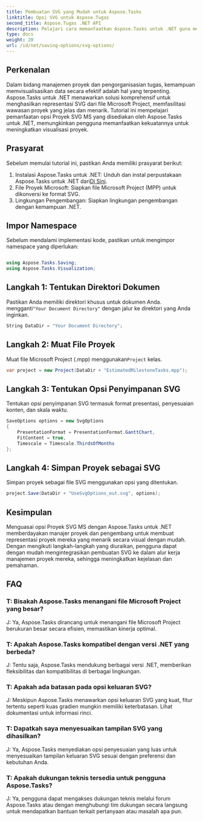 ```yaml
---
title: Pembuatan SVG yang Mudah untuk Aspose.Tasks
linktitle: Opsi SVG untuk Aspose.Tugas
second_title: Aspose.Tugas .NET API
description: Pelajari cara memanfaatkan Aspose.Tasks untuk .NET guna menghasilkan representasi SVG file Microsoft Project dengan mudah untuk meningkatkan visualisasi proyek.
type: docs
weight: 20
url: /id/net/saving-options/svg-options/
---
```

## Perkenalan
Dalam bidang manajemen proyek dan pengorganisasian tugas, kemampuan memvisualisasikan data secara efektif adalah hal yang terpenting. Aspose.Tasks untuk .NET menawarkan solusi komprehensif untuk menghasilkan representasi SVG dari file Microsoft Project, memfasilitasi wawasan proyek yang jelas dan menarik. Tutorial ini mempelajari pemanfaatan opsi Proyek SVG MS yang disediakan oleh Aspose.Tasks untuk .NET, memungkinkan pengguna memanfaatkan kekuatannya untuk meningkatkan visualisasi proyek.
## Prasyarat
Sebelum memulai tutorial ini, pastikan Anda memiliki prasyarat berikut:
1.  Instalasi Aspose.Tasks untuk .NET: Unduh dan instal perpustakaan Aspose.Tasks untuk .NET dari[Di Sini](https://releases.aspose.com/tasks/net/).
2. File Proyek Microsoft: Siapkan file Microsoft Project (MPP) untuk dikonversi ke format SVG.
3. Lingkungan Pengembangan: Siapkan lingkungan pengembangan dengan kemampuan .NET.

## Impor Namespace
Sebelum mendalami implementasi kode, pastikan untuk mengimpor namespace yang diperlukan:
```csharp

using Aspose.Tasks.Saving;
using Aspose.Tasks.Visualization;
```

## Langkah 1: Tentukan Direktori Dokumen
Pastikan Anda memiliki direktori khusus untuk dokumen Anda. mengganti`"Your Document Directory"` dengan jalur ke direktori yang Anda inginkan.
```csharp
String DataDir = "Your Document Directory";
```
## Langkah 2: Muat File Proyek
 Muat file Microsoft Project (.mpp) menggunakan`Project` kelas.
```csharp
var project = new Project(DataDir + "EstimatedMilestoneTasks.mpp");
```
## Langkah 3: Tentukan Opsi Penyimpanan SVG
Tentukan opsi penyimpanan SVG termasuk format presentasi, penyesuaian konten, dan skala waktu.
```csharp
SaveOptions options = new SvgOptions
{
    PresentationFormat = PresentationFormat.GanttChart,
    FitContent = true,
    Timescale = Timescale.ThirdsOfMonths
};
```
## Langkah 4: Simpan Proyek sebagai SVG
Simpan proyek sebagai file SVG menggunakan opsi yang ditentukan.
```csharp
project.Save(DataDir + "UseSvgOptions_out.svg", options);
```

## Kesimpulan
Menguasai opsi Proyek SVG MS dengan Aspose.Tasks untuk .NET memberdayakan manajer proyek dan pengembang untuk membuat representasi proyek mereka yang menarik secara visual dengan mudah. Dengan mengikuti langkah-langkah yang diuraikan, pengguna dapat dengan mudah mengintegrasikan pembuatan SVG ke dalam alur kerja manajemen proyek mereka, sehingga meningkatkan kejelasan dan pemahaman.
## FAQ
### T: Bisakah Aspose.Tasks menangani file Microsoft Project yang besar?
J: Ya, Aspose.Tasks dirancang untuk menangani file Microsoft Project berukuran besar secara efisien, memastikan kinerja optimal.

### T: Apakah Aspose.Tasks kompatibel dengan versi .NET yang berbeda?
J: Tentu saja, Aspose.Tasks mendukung berbagai versi .NET, memberikan fleksibilitas dan kompatibilitas di berbagai lingkungan.

### T: Apakah ada batasan pada opsi keluaran SVG?
J: Meskipun Aspose.Tasks menawarkan opsi keluaran SVG yang kuat, fitur tertentu seperti kuas gradien mungkin memiliki keterbatasan. Lihat dokumentasi untuk informasi rinci.

### T: Dapatkah saya menyesuaikan tampilan SVG yang dihasilkan?
J: Ya, Aspose.Tasks menyediakan opsi penyesuaian yang luas untuk menyesuaikan tampilan keluaran SVG sesuai dengan preferensi dan kebutuhan Anda.

### T: Apakah dukungan teknis tersedia untuk pengguna Aspose.Tasks?
J: Ya, pengguna dapat mengakses dukungan teknis melalui forum Aspose.Tasks atau dengan menghubungi tim dukungan secara langsung untuk mendapatkan bantuan terkait pertanyaan atau masalah apa pun.